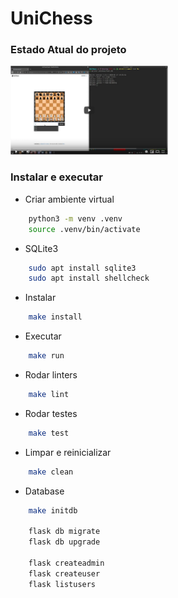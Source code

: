 # UniChess

### Estado Atual do projeto

[<img src="art/youtube.png" width="50%">](https://youtu.be/bj4vwHOVqo8)

### Instalar e executar

- Criar ambiente virtual

```bash
    python3 -m venv .venv
    source .venv/bin/activate
```

- SQLite3

```bash
    sudo apt install sqlite3
    sudo apt install shellcheck
```

- Instalar

```bash
    make install
```

- Executar

```bash
    make run
```

- Rodar linters

```bash
    make lint
```

- Rodar testes

```bash
    make test
```

- Limpar e reinicializar

```bash
    make clean
```

- Database

```bash
    make initdb

    flask db migrate
    flask db upgrade

    flask createadmin
    flask createuser
    flask listusers
```
